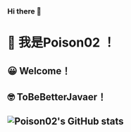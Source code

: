 ### Hi there 👋
# :star_struck: 我是Poison02 ！
## :grinning: Welcome！
## :nerd_face: ToBeBetterJavaer！ 
![Poison02's GitHub stats](https://github-readme-stats.vercel.app/api?username=Poison02&show_icons=true&theme=buefy)
---
<picture>
  <source media="(prefers-color-scheme: light)" srcset="https://raw.githubusercontent.com/platane/platane/output/github-contribution-grid-snake.svg">
</picture>
